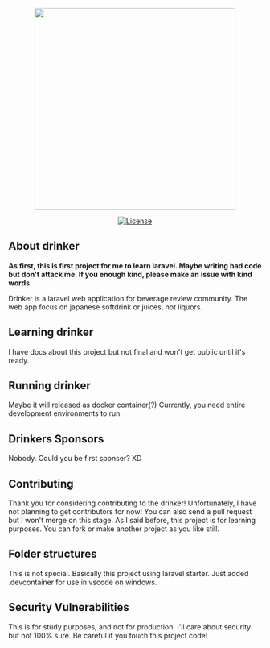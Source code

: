 <p align="center"><a href="https://drinker.online" target="_blank"><img src="https://i.imgur.com/Vd1GDtI.png" width="400"></a></p>

<p align="center">
<a href="https://github.com/Dosugamea/drinker/blob/main/LICENSE"><img src="https://shields.io/github/license/Dosugamea/drinker" alt="License"></a>
</p>

## About drinker

**As first, this is first project for me to learn laravel.
Maybe writing bad code but don't attack me. If you enough kind, please make an issue with kind words.**

Drinker is a laravel web application for beverage review community.
The web app focus on japanese softdrink or juices, not liquors.

## Learning drinker

I have docs about this project but not final and won't get public until it's ready.

## Running drinker
Maybe it will released as docker container(?)
Currently, you need entire development environments to run.

## Drinkers Sponsors

Nobody. Could you be first sponser? XD

## Contributing

Thank you for considering contributing to the drinker! Unfortunately, I have not planning to get contributors for now! You can also send a pull request but I won't merge on this stage. As I said before, this project is for learning purposes. You can fork or make another project as you like still.

## Folder structures

This is not special. Basically this project using laravel starter.
Just added .devcontainer for use in vscode on windows.

## Security Vulnerabilities
This is for study purposes, and not for production.
I'll care about security but not 100% sure.
Be careful if you touch this project code!